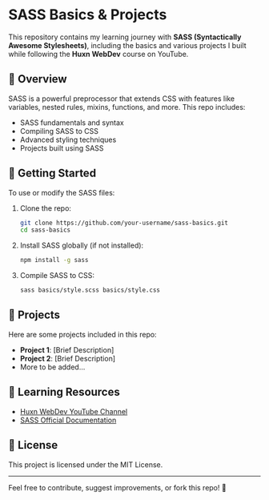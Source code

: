 # SASS Basics & Projects

This repository contains my learning journey with **SASS (Syntactically Awesome Stylesheets)**, including the basics and various projects I built while following the **Huxn WebDev** course on YouTube.

## 📌 Overview
SASS is a powerful preprocessor that extends CSS with features like variables, nested rules, mixins, functions, and more. This repo includes:
- SASS fundamentals and syntax
- Compiling SASS to CSS
- Advanced styling techniques
- Projects built using SASS



## 🚀 Getting Started
To use or modify the SASS files:
1. Clone the repo:
   ```bash
   git clone https://github.com/your-username/sass-basics.git
   cd sass-basics
   ```
2. Install SASS globally (if not installed):
   ```bash
   npm install -g sass
   ```
3. Compile SASS to CSS:
   ```bash
   sass basics/style.scss basics/style.css
   ```

## 📌 Projects
Here are some projects included in this repo:
- **Project 1**: [Brief Description]
- **Project 2**: [Brief Description]
- More to be added...

## 🎯 Learning Resources
- [Huxn WebDev YouTube Channel](https://www.youtube.com/@huxnwebdev)
- [SASS Official Documentation](https://sass-lang.com/documentation)

## 📜 License
This project is licensed under the MIT License.

---
Feel free to contribute, suggest improvements, or fork this repo! 🚀

